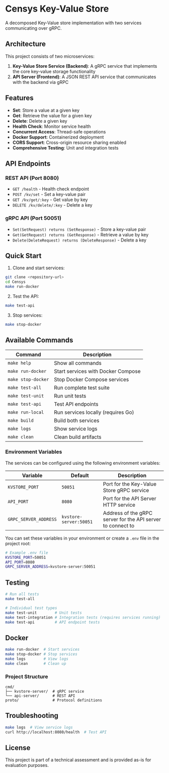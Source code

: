 # Censys Key-Value Store

A decomposed Key-Value store implementation with two services communicating over gRPC.

## Architecture

This project consists of two microservices:

1. **Key-Value Store Service (Backend)**: A gRPC service that implements the core key-value storage functionality
2. **API Server (Frontend)**: A JSON REST API service that communicates with the backend via gRPC

## Features

- **Set**: Store a value at a given key
- **Get**: Retrieve the value for a given key
- **Delete**: Delete a given key
- **Health Check**: Monitor service health
- **Concurrent Access**: Thread-safe operations
- **Docker Support**: Containerized deployment
- **CORS Support**: Cross-origin resource sharing enabled
- **Comprehensive Testing**: Unit and integration tests

## API Endpoints

### REST API (Port 8080)

- `GET /health` - Health check endpoint
- `POST /kv/set` - Set a key-value pair
- `GET /kv/get/:key` - Get value by key
- `DELETE /kv/delete/:key` - Delete a key

### gRPC API (Port 50051)

- `Set(SetRequest) returns (SetResponse)` - Store a key-value pair
- `Get(GetRequest) returns (GetResponse)` - Retrieve a value by key
- `Delete(DeleteRequest) returns (DeleteResponse)` - Delete a key

## Quick Start

1. Clone and start services:

```bash
git clone <repository-url>
cd Censys
make run-docker
```

2. Test the API:

```bash
make test-api
```

3. Stop services:

```bash
make stop-docker
```

## Available Commands

| Command            | Description                        |
| ------------------ | ---------------------------------- |
| `make help`        | Show all commands                  |
| `make run-docker`  | Start services with Docker Compose |
| `make stop-docker` | Stop Docker Compose services       |
| `make test-all`    | Run complete test suite            |
| `make test-unit`   | Run unit tests                     |
| `make test-api`    | Test API endpoints                 |
| `make run-local`   | Run services locally (requires Go) |
| `make build`       | Build both services                |
| `make logs`        | Show service logs                  |
| `make clean`       | Clean build artifacts              |

### Environment Variables

The services can be configured using the following environment variables:

| Variable              | Default                | Description                                                 |
| --------------------- | ---------------------- | ----------------------------------------------------------- |
| `KVSTORE_PORT`        | `50051`                | Port for the Key-Value Store gRPC service                   |
| `API_PORT`            | `8080`                 | Port for the API Server HTTP service                        |
| `GRPC_SERVER_ADDRESS` | `kvstore-server:50051` | Address of the gRPC server for the API server to connect to |

You can set these variables in your environment or create a `.env` file in the project root:

```bash
# Example .env file
KVSTORE_PORT=50051
API_PORT=8080
GRPC_SERVER_ADDRESS=kvstore-server:50051
```

## Testing

```bash
# Run all tests
make test-all

# Individual test types
make test-unit        # Unit tests
make test-integration # Integration tests (requires services running)
make test-api         # API endpoint tests
```

## Docker

```bash
make run-docker  # Start services
make stop-docker # Stop services
make logs        # View logs
make clean       # Clean up
```

### Project Structure

```
cmd/
├── kvstore-server/  # gRPC service
└── api-server/      # REST API
proto/               # Protocol definitions
```

## Troubleshooting

```bash
make logs  # View service logs
curl http://localhost:8080/health  # Test API
```

## License

This project is part of a technical assessment and is provided as-is for evaluation purposes.
